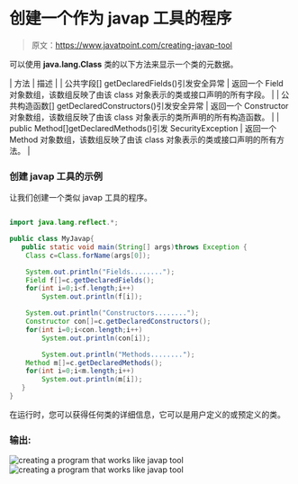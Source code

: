 # 创建一个作为 javap 工具的程序

> 原文：<https://www.javatpoint.com/creating-javap-tool>

可以使用 **java.lang.Class** 类的以下方法来显示一个类的元数据。

| 方法 | 描述 |
| 公共字段[] getDeclaredFields()引发安全异常 | 返回一个 Field 对象数组，该数组反映了由该 class 对象表示的类或接口声明的所有字段。 |
| 公共构造函数[] getDeclaredConstructors()引发安全异常 | 返回一个 Constructor 对象数组，该数组反映了由该 class 对象表示的类所声明的所有构造函数。 |
| public Method[]getDeclaredMethods()引发 SecurityException | 返回一个 Method 对象数组，该数组反映了由该 class 对象表示的类或接口声明的所有方法。 |

### 创建 javap 工具的示例

让我们创建一个类似 javap 工具的程序。

```java

import java.lang.reflect.*;

public class MyJavap{
   public static void main(String[] args)throws Exception {
	Class c=Class.forName(args[0]);

	System.out.println("Fields........");
	Field f[]=c.getDeclaredFields();
	for(int i=0;i<f.length;i++)
		System.out.println(f[i]);

	System.out.println("Constructors........");
	Constructor con[]=c.getDeclaredConstructors();
	for(int i=0;i<con.length;i++)
		System.out.println(con[i]);

        System.out.println("Methods........");
	Method m[]=c.getDeclaredMethods();
	for(int i=0;i<m.length;i++)
		System.out.println(m[i]);
   }
}

```

在运行时，您可以获得任何类的详细信息，它可以是用户定义的或预定义的类。

### 输出:

![creating a program that works like javap tool](../img/68d6de6958d005d94167edfc50a1353c.png) ![creating a program that works like javap tool](../img/9d4d37f8eeb8d9d1767eddc840952d55.png)